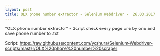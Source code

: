 ```yaml
---
layout: post
title: OLX phone number extractor - Selenium Webdriver -  26.03.2017
---
```


"OLX phone number extractor" - Script check every page one by one and save phone number to .txt

Script:
https://raw.githubusercontent.com/yoshura/Selenium-Webdriver-scripts/master/OLX%20phone%20number%20scraper



